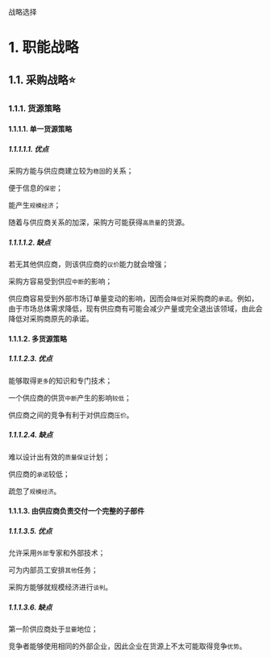 战略选择

# 1. 职能战略

## 1.1. 采购战略:star: 

### 1.1.1. 货源策略

#### 1.1.1.1. 单一货源策略

##### 1.1.1.1.1. 优点

采购方能与供应商建立较为`稳固`的关系；

便于信息的`保密`；

能产生`规模经济`；

随着与供应商关系的加深，采购方可能获得`高质量`的货源。

##### 1.1.1.1.2. 缺点

若无其他供应商，则该供应商的`议价`能力就会增强；

采购方容易受到供应`中断`的影响；

供应商容易受到外部市场订单量变动的影响，因而会`降低`对采购商的`承诺`。例如，由于市场总体需求降低，现有供应商有可能会减少产量或完全退出该领域，由此会降低对采购商原先的承诺。

#### 1.1.1.2. 多货源策略

##### 1.1.1.2.3. 优点

能够取得`更多`的知识和专门技术；

一个供应商的供货`中断`产生的影响`较低`；

供应商之间的竞争有利于对供应商`压价`。

##### 1.1.1.2.4. 缺点

难以设计出有效的`质量保证`计划；

供应商的`承诺`较低；

疏忽了`规模经济`。

#### 1.1.1.3. 由供应商负责交付一个完整的子部件

##### 1.1.1.3.5. 优点

允许采用`外部`专家和外部技术；

可为内部员工安排`其他`任务；

采购方能够就规模经济进行`谈判`。

##### 1.1.1.3.6. 缺点

第一阶供应商处于`显要`地位；

竞争者能够使用相同的外部企业，因此企业在货源上不太可能取得竞争`优势`。
